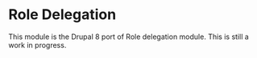 # Role Delegation

This module is the Drupal 8 port of Role delegation module.
This is still a work in progress.
